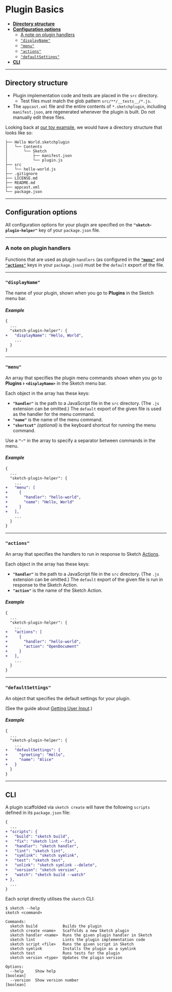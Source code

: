 # Plugin Basics

- [**Directory structure**](#directory-structure)
- [**Configuration options**](#configuration-options)
  - [A note on plugin handlers](#a-note-on-plugin-handlers)
  - [`"displayName"`](#displayname)
  - [`"menu"`](#menu)
  - [`"actions"`](#actions)
  - [`"defaultSettings"`](#defaultsettings)
- [**CLI**](#cli)

---

## Directory structure

- Plugin implementation code and tests are placed in the `src` directory.
  - Test files must match the glob pattern `src/**/__tests__/*.js`.
- The `appcast.xml` file and the entire contents of `*.sketchplugin`, including `manifest.json`, are regenerated whenever the plugin is built. Do not manually edit these files.

Looking back at [our toy example](../README.md#quick-start), we would have a directory structure that looks like so:

```
├── Hello World.sketchplugin
│   └── Contents
│       └── Sketch
│           ├── manifest.json
│           └── plugin.js
├── src
│   └── hello-world.js
├── .gitignore
├── LICENSE.md
├── README.md
├── appcast.xml
└── package.json
```

---

## Configuration options

All configuration options for your plugin are specified on the **`"sketch-plugin-helper"`** key of your `package.json` file.

---

### A note on plugin handlers

Functions that are used as plugin `handlers` (as configured in the [**`"menu"`**](#menu) and [**`"actions"`**](#actions) keys in your `package.json`) must be the `default` export of the file.

---

### `"displayName"`

The name of your plugin, shown when you go to **Plugins** in the Sketch menu bar.

#### *Example*

```diff
{
  ...
  "sketch-plugin-helper": {
+   "displayName": "Hello, World",
    ...
  }
}
```

---

### `"menu"`

An array that specifies the plugin menu commands shown when you go to **Plugins › `<displayName>`** in the Sketch menu bar.

Each object in the array has these keys:
- **`"handler"`** is the path to a JavaScript file in the `src` directory. (The `.js` extension can be omitted.) The `default` export of the given file is used as the handler for the menu command.
- **`"name"`** is the name of the menu command.
- **`"shortcut"`** *(optional)* is the keyboard shortcut for running the menu command.

Use a **`"-"`** in the array to specify a separator between commands in the menu.

#### *Example*

```diff
{
  ...
  "sketch-plugin-helper": {
    ...
+   "menu": [
+     {
+       "handler": "hello-world",
+       "name": "Hello, World"
+     }
+   ],
    ...
  }
}
```

---

### `"actions"`

An array that specifies the handlers to run in response to Sketch [Actions](https://developer.sketch.com/reference/action/).

Each object in the array has these keys:
- **`"handler"`** is the path to a JavaScript file in the `src` directory. (The `.js` extension can be omitted.) The `default` export of the given file is run in response to the Sketch Action.
- **`"action"`** is the name of the Sketch Action.

#### *Example*

```diff
{
  ...
  "sketch-plugin-helper": {
    ...
+   "actions": [
+     {
+       "handler": "hello-world",
+       "action": "OpenDocument"
+     }
+   ],
    ...
  }
}
```

---

### `"defaultSettings"`

An object that specifies the default settings for your plugin.

(See the guide about [Getting User Input](2-getting-user-input.md).)

#### *Example*

```diff
{
  ...
  "sketch-plugin-helper": {
    ...
+   "defaultSettings": {
+     "greeting": "Hello",
+     "name": "Alice"
+   }
  }
}
```

---

## CLI

A plugin scaffolded via `sketch create` will have the following `scripts` defined in its `package.json` file:

```diff
{
  ...
+ "scripts": {
+   "build": "sketch build",
+   "fix": "sketch lint --fix",
+   "handler": "sketch handler",
+   "lint": "sketch lint",
+   "symlink": "sketch symlink",
+   "test": "sketch test",
+   "unlink": "sketch symlink --delete",
+   "version": "sketch version",
+   "watch": "sketch build --watch"
+ },
  ...
}
```

Each script directly utilises the `sketch` CLI:

```
$ sketch --help
sketch <command>

Commands:
  sketch build           Builds the plugin
  sketch create <name>   Scaffolds a new Sketch plugin
  sketch handler <name>  Runs the given plugin handler in Sketch
  sketch lint            Lints the plugin implementation code
  sketch script <file>   Runs the given script in Sketch
  sketch symlink         Installs the plugin as a symlink
  sketch test            Runs tests for the plugin
  sketch version <type>  Updates the plugin version

Options:
  --help     Show help                                                 [boolean]
  --version  Show version number                                       [boolean]
```
